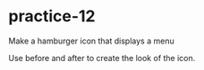 # practice-12

Make a hamburger icon that displays a menu

Use before and after to create the look of the icon.
